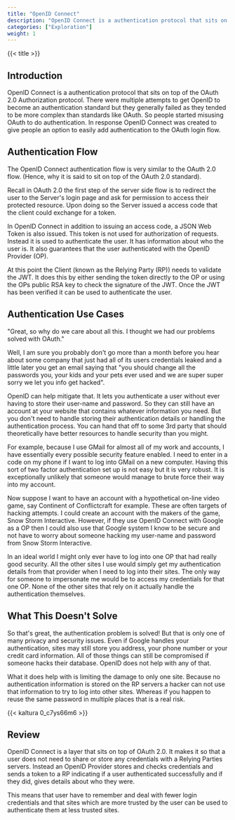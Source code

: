 ```yaml
---
title: "OpenID Connect"
description: "OpenID Connect is a authentication protocol that sits on top of the OAuth 2.0 Authorization protocol."
categories: ["Exploration"]
weight: 1
---
```

<!--- Make sure to fill out the title and description above, they will be used when generating lists of exploration topics -->
<!--- The weight above determines what order this will be shown among other exploration topics in this same folder, lower numbers are shown first. Start using at least multiples of 5, that way if you need to add a content page between existing ones there are enough open weights to do so. They are integers only -->

{{< title >}}
## Introduction
OpenID Connect is a authentication protocol that sits on top of the OAuth 2.0 Authorization protocol. There were multiple attempts to get OpenID to become an authentication standard but they generally failed as they tended to be more complex than standards like OAuth. So people started misusing OAuth to do authentication. In response OpenID Connect was created to give people an option to easily add authentication to the OAuth login flow.

## Authentication Flow
The OpenID Connect authentication flow is very similar to the OAuth 2.0 flow. (Hence, why it is said to sit on top of the OAuth 2.0 standard).

Recall in OAuth 2.0 the first step of the server side flow is to redirect the user to the Server's login page and ask for permission to access their protected resource. Upon doing so the Server issued a access code that the client could exchange for a token.

In OpenID Connect in addition to issuing an access code, a JSON Web Token is also issued. This token is not used for authorization of requests. Instead it is used to authenticate the user. It has information about who the user is. It also guarantees that the user authenticated with the OpenID Provider (OP).

At this point the Client (known as the Relying Party (RP)) needs to validate the JWT. It does this by either sending the token directly to the OP or using the OPs public RSA key to check the signature of the JWT. Once the JWT has been verified it can be used to authenticate the user.

## Authentication Use Cases
"Great, so why do we care about all this. I thought we had our problems solved with OAuth."

Well, I am sure you probably don't go more than a month before you hear about some company that just had all of its users credentials leaked and a little later you get an email saying that "you should change all the passwords you, your kids and your pets ever used and we are super super sorry we let you info get hacked".

OpenID can help mitigate that. It lets you authenticate a user without ever having to store their user-name and password. So they can still have an account at your website that contains whatever information you need. But you don't need to handle storing their authentication details or handling the authentication process. You can hand that off to some 3rd party that should theoretically have better resources to handle security than you might.

For example, because I use GMail for almost all of my work and accounts, I have essentially every possible security feature enabled. I need to enter in a code on my phone if I want to log into GMail on a new computer. Having this sort of two factor authentication set up is not easy but it is very robust. It is exceptionally unlikely that someone would manage to brute force their way into my account.

Now suppose I want to have an account with a hypothetical on-line video game, say Continent of Conflictcraft for example. These are often targets of hacking attempts. I could create an account with the makers of the game, Snow Storm Interactive. However, if they use OpenID Connect with Google as a OP then I could also use that Google system I know to be secure and not have to worry about someone hacking my user-name and password from Snow Storm Interactive.

In an ideal world I might only ever have to log into one OP that had really good security. All the other sites I use would simply get my authentication details from that provider when I need to log into their sites. The only way for someone to impersonate me would be to access my credentials for that one OP. None of the other sites that rely on it actually handle the authentication themselves.

## What This Doesn't Solve
So that's great, the authentication problem is solved! But that is only one of many privacy and security issues. Even if Google handles your authentication, sites may still store you address, your phone number or your credit card information. All of those things can still be compromised if someone hacks their database. OpenID does not help with any of that.

What it does help with is limiting the damage to only one site. Because no authentication information is stored on the RP servers a hacker can not use that information to try to log into other sites. Whereas if you happen to reuse the same password in multiple places that is a real risk.

{{< kaltura 0_c7ys66m6 >}}

## Review
OpenID Connect is a layer that sits on top of OAuth 2.0. It makes it so that a user does not need to share or store any credentials with a Relying Parties servers. Instead an OpenID Provider stores and checks credentials and sends a token to a RP indicating if a user authenticated successfully and if they did, gives details about who they were.

This means that user have to remember and deal with fewer login credentials and that sites which are more trusted by the user can be used to authenticate them at less trusted sites.